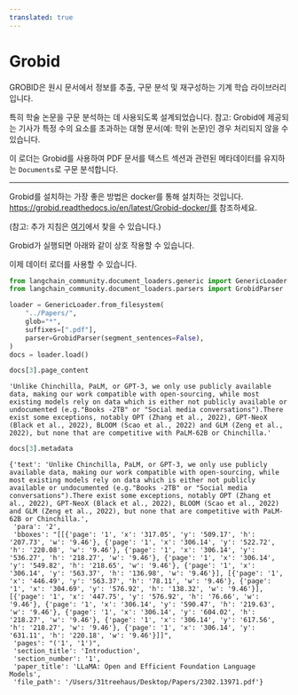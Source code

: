 ```yaml
---
translated: true
---
```


# Grobid

GROBID은 원시 문서에서 정보를 추출, 구문 분석 및 재구성하는 기계 학습 라이브러리입니다.

특히 학술 논문을 구문 분석하는 데 사용되도록 설계되었습니다. 참고: Grobid에 제공되는 기사가 특정 수의 요소를 초과하는 대형 문서(예: 학위 논문)인 경우 처리되지 않을 수 있습니다.

이 로더는 Grobid를 사용하여 PDF 문서를 텍스트 섹션과 관련된 메타데이터를 유지하는 `Documents`로 구문 분석합니다.

---
Grobid를 설치하는 가장 좋은 방법은 docker를 통해 설치하는 것입니다. https://grobid.readthedocs.io/en/latest/Grobid-docker/를 참조하세요.

(참고: 추가 지침은 [여기](/docs/integrations/providers/grobid)에서 찾을 수 있습니다.)

Grobid가 실행되면 아래와 같이 상호 작용할 수 있습니다.

이제 데이터 로더를 사용할 수 있습니다.

```python
from langchain_community.document_loaders.generic import GenericLoader
from langchain_community.document_loaders.parsers import GrobidParser
```

```python
loader = GenericLoader.from_filesystem(
    "../Papers/",
    glob="*",
    suffixes=[".pdf"],
    parser=GrobidParser(segment_sentences=False),
)
docs = loader.load()
```

```python
docs[3].page_content
```

```output
'Unlike Chinchilla, PaLM, or GPT-3, we only use publicly available data, making our work compatible with open-sourcing, while most existing models rely on data which is either not publicly available or undocumented (e.g."Books -2TB" or "Social media conversations").There exist some exceptions, notably OPT (Zhang et al., 2022), GPT-NeoX (Black et al., 2022), BLOOM (Scao et al., 2022) and GLM (Zeng et al., 2022), but none that are competitive with PaLM-62B or Chinchilla.'
```

```python
docs[3].metadata
```

```output
{'text': 'Unlike Chinchilla, PaLM, or GPT-3, we only use publicly available data, making our work compatible with open-sourcing, while most existing models rely on data which is either not publicly available or undocumented (e.g."Books -2TB" or "Social media conversations").There exist some exceptions, notably OPT (Zhang et al., 2022), GPT-NeoX (Black et al., 2022), BLOOM (Scao et al., 2022) and GLM (Zeng et al., 2022), but none that are competitive with PaLM-62B or Chinchilla.',
 'para': '2',
 'bboxes': "[[{'page': '1', 'x': '317.05', 'y': '509.17', 'h': '207.73', 'w': '9.46'}, {'page': '1', 'x': '306.14', 'y': '522.72', 'h': '220.08', 'w': '9.46'}, {'page': '1', 'x': '306.14', 'y': '536.27', 'h': '218.27', 'w': '9.46'}, {'page': '1', 'x': '306.14', 'y': '549.82', 'h': '218.65', 'w': '9.46'}, {'page': '1', 'x': '306.14', 'y': '563.37', 'h': '136.98', 'w': '9.46'}], [{'page': '1', 'x': '446.49', 'y': '563.37', 'h': '78.11', 'w': '9.46'}, {'page': '1', 'x': '304.69', 'y': '576.92', 'h': '138.32', 'w': '9.46'}], [{'page': '1', 'x': '447.75', 'y': '576.92', 'h': '76.66', 'w': '9.46'}, {'page': '1', 'x': '306.14', 'y': '590.47', 'h': '219.63', 'w': '9.46'}, {'page': '1', 'x': '306.14', 'y': '604.02', 'h': '218.27', 'w': '9.46'}, {'page': '1', 'x': '306.14', 'y': '617.56', 'h': '218.27', 'w': '9.46'}, {'page': '1', 'x': '306.14', 'y': '631.11', 'h': '220.18', 'w': '9.46'}]]",
 'pages': "('1', '1')",
 'section_title': 'Introduction',
 'section_number': '1',
 'paper_title': 'LLaMA: Open and Efficient Foundation Language Models',
 'file_path': '/Users/31treehaus/Desktop/Papers/2302.13971.pdf'}
```
